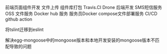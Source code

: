 前端页面组件开发  文件上传
组件库打包 Travis.CI Drone
后端开发  SMS短信服务  OSS 文件服务 Docker hub 服务  服务员Docker compose文件部署服务 CI/CD  github action



将tslint迁移到eslint

解决egg-mongoose中的mongoose版本和本地开发安装的mongoose版本不匹配导致的问题 